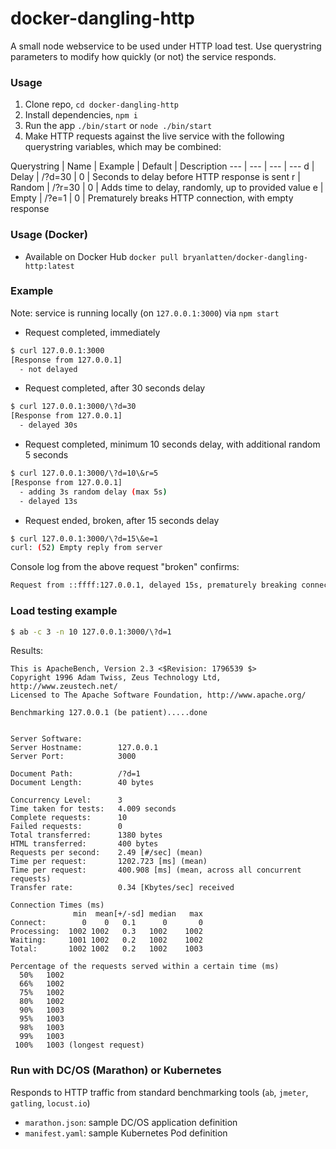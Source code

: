 # docker-dangling-http
A small node webservice to be used under HTTP load test. Use querystring parameters to modify how quickly (or not) the service responds.

### Usage
1. Clone repo, `cd docker-dangling-http`
1. Install dependencies, `npm i`
1. Run the app `./bin/start` or `node ./bin/start`
1. Make HTTP requests against the live service with the following querystring variables, which may be combined:

Querystring | Name | Example | Default | Description
--- | --- | --- | ---
d | Delay | /?d=30 | 0 | Seconds to delay before HTTP response is sent
r | Random | /?r=30 | 0 | Adds time to delay, randomly, up to provided value
e | Empty | /?e=1 | 0 | Prematurely breaks HTTP connection, with empty response

### Usage (Docker)

- Available on Docker Hub `docker pull bryanlatten/docker-dangling-http:latest`

### Example

Note: service is running locally (on `127.0.0.1:3000`) via `npm start`

- Request completed, immediately
```bash
$ curl 127.0.0.1:3000
[Response from 127.0.0.1]
  - not delayed
```

- Request completed, after 30 seconds delay
```bash
$ curl 127.0.0.1:3000/\?d=30
[Response from 127.0.0.1]
  - delayed 30s
```

- Request completed, minimum 10 seconds delay, with additional random 5 seconds
```bash
$ curl 127.0.0.1:3000/\?d=10\&r=5
[Response from 127.0.0.1]
  - adding 3s random delay (max 5s)
  - delayed 13s
```


- Request ended, broken, after 15 seconds delay
```bash
$ curl 127.0.0.1:3000/\?d=15\&e=1
curl: (52) Empty reply from server
```

Console log from the above request "broken" confirms:
```bash
Request from ::ffff:127.0.0.1, delayed 15s, prematurely breaking connection
```

### Load testing example

```bash
$ ab -c 3 -n 10 127.0.0.1:3000/\?d=1
```

Results:
```
This is ApacheBench, Version 2.3 <$Revision: 1796539 $>
Copyright 1996 Adam Twiss, Zeus Technology Ltd, http://www.zeustech.net/
Licensed to The Apache Software Foundation, http://www.apache.org/

Benchmarking 127.0.0.1 (be patient).....done


Server Software:
Server Hostname:        127.0.0.1
Server Port:            3000

Document Path:          /?d=1
Document Length:        40 bytes

Concurrency Level:      3
Time taken for tests:   4.009 seconds
Complete requests:      10
Failed requests:        0
Total transferred:      1380 bytes
HTML transferred:       400 bytes
Requests per second:    2.49 [#/sec] (mean)
Time per request:       1202.723 [ms] (mean)
Time per request:       400.908 [ms] (mean, across all concurrent requests)
Transfer rate:          0.34 [Kbytes/sec] received

Connection Times (ms)
              min  mean[+/-sd] median   max
Connect:        0    0   0.1      0       0
Processing:  1002 1002   0.3   1002    1002
Waiting:     1001 1002   0.2   1002    1002
Total:       1002 1002   0.2   1002    1003

Percentage of the requests served within a certain time (ms)
  50%   1002
  66%   1002
  75%   1002
  80%   1002
  90%   1003
  95%   1003
  98%   1003
  99%   1003
 100%   1003 (longest request)
 ```

### Run with DC/OS (Marathon) or Kubernetes

 Responds to HTTP traffic from standard benchmarking tools (`ab`, `jmeter`, `gatling`, `locust.io`)

- `marathon.json`: sample DC/OS application definition
- `manifest.yaml`: sample Kubernetes Pod definition

